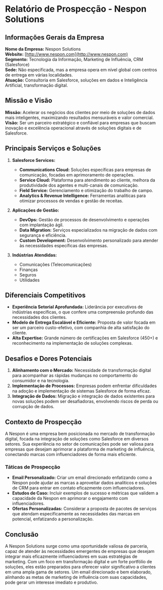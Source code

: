 # Relatório de Prospecção - Nespon Solutions

## Informações Gerais da Empresa
**Nome da Empresa:** Nespon Solutions  
**Website:** [http://www.nespon.com](http://www.nespon.com)  
**Segmento:** Tecnologia da Informação, Marketing de Influência, CRM (Salesforce)  
**Sede:** Não especificada, mas a empresa opera em nível global com centros de entrega em várias localidades.  
**Atuação:** Consultoria em Salesforce, soluções em dados e Inteligência Artificial, transformação digital.

## Missão e Visão
**Missão:** Acelerar os negócios dos clientes por meio de soluções de dados mais inteligentes, maximizando resultados mensuráveis e valor comercial.  
**Visão:** Ser um parceiro estratégico e confiável para empresas que buscam inovação e excelência operacional através de soluções digitais e de Salesforce.

## Principais Serviços e Soluções
1. **Salesforce Services:**
   - **Communications Cloud:** Soluções específicas para empresas de comunicação, focadas em aprimoramento de operações.
   - **Service Cloud:** Plataforma para atendimento ao cliente, melhora da produtividade dos agentes e multi-canais de comunicação.
   - **Field Service:** Gerenciamento e otimização do trabalho de campo.
   - **Analytics & Revenue Intelligence:** Ferramentas analíticas para otimizar processos de vendas e gestão de receitas.

2. **Aplicações de Gestão:**
   - **DevOps:** Gestão de processos de desenvolvimento e operações com implantação ágil.
   - **Data Migration:** Serviços especializados na migração de dados com segurança e eficiência.
   - **Custom Development:** Desenvolvimento personalizado para atender às necessidades específicas das empresas.

3. **Indústrias Atendidas:**
   - Comunicações (Telecomunicações)
   - Finanças
   - Seguros
   - Utilidades

## Diferenciais Competitivos
- **Experiência Setorial Aprofundada:** Liderância por executivos de indústrias específicas, o que confere uma compreensão profundo das necessidades dos clientes.
- **Modelo de Entrega Escalável e Eficiente:** Proposta de valor focada em ser um parceiro custo-efetivo, com companhia de alta satisfação do cliente.
- **Alta Expertise:** Grande número de certificações em Salesforce (450+) e reconhecimento na implementação de soluções complexas.

## Desafios e Dores Potenciais
1. **Alinhamento com o Mercado:** Necessidade de transformação digital para acompanhar as rápidas mudanças no comportamento do consumidor e na tecnologia.
2. **Implementação de Processos:** Empresas podem enfrentar dificuldades na adoção e implementação de sistemas Salesforce de forma eficaz.
3. **Integração de Dados:** Migração e integração de dados existentes para novas soluções podem ser desafiadoras, envolvendo riscos de perda ou corrupção de dados.

## Contexto de Prospecção
A Nespon é uma empresa bem posicionada no mercado de transformação digital, focada na integração de soluções como Salesforce em diversos setores. Sua experiência no setor de comunicações pode ser valiosa para empresas que desejam aprimorar a plataforma de marketing de influência, conectando marcas com influenciadores de forma mais eficiente.

### Táticas de Prospecção
- **Email Personalizado:** Criar um email direcionado enfatizando como a Nespon pode ajudar as marcas a aproveitar dados analíticos e soluções de CRM para entrar em contato eficazmente com influenciadores.
- **Estudos de Caso:** Incluir exemplos de sucesso e métricas que validem a capacidade da Nespon em aprimorar o engajamento com influenciadores.
- **Ofertas Personalizadas:** Considerar a proposta de pacotes de serviços que atendam especificamente as necessidades das marcas em potencial, enfatizando a personalização.

## Conclusão
A Nespon Solutions surge como uma oportunidade valiosa de parceria, capaz de atender às necessidades emergentes de empresas que desejam integrar mais eficazmente influenciadores em suas estratégias de marketing. Com um foco em transformação digital e um forte portfólio de soluções, eles estão preparados para oferecer valor significativo a clientes em uma ampla gama de setores. Um email direcionado e bem elaborado, alinhando as metas de marketing de influência com suas capacidades, pode gerar um interesse imediato e produtivo.